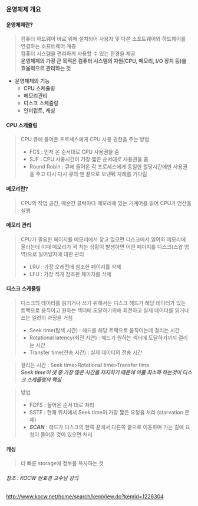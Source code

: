 ### 운영체제 개요

#### 운영체제란?
> 컴퓨터 하드웨어 바로 위에 설치되어 사용자 및 다른 소프트웨어와 하드웨어를 연결하는 소프트웨어 계층<br>
> 컴퓨터 시스템을 편리하게 사용할 수 있는 환경을 제공<br>
> __운영체제의 가장 큰 목적은 컴퓨터 시스템의 자원(CPU, 메모리, I/O 장치 등)을 효율적으로 관리하는 것__

* 운영체제의 기능
  - CPU 스케쥴링
  - 메모리관리
  - 디스크 스케쥴링
  - 인터럽트, 캐싱

#### CPU 스케쥴링
> CPU 큐에 들어온 프로세스에게 CPU 사용 권한을 주는 방법
> * FCS : 먼저 온 순서대로 CPU 사용권을 줌
> * SJF : CPU 사용시간이 가장 짧은 순서대로 사용권을 줌
> * Round Robin : 큐에 들어온 각 프로세스에게 동일한 할당시간에만 사용권을 주고 다시 다시 큐의 맨 끝으로 보낸뒤 차례를 기다림

#### 메모리란?
 > CPU의 작업 공간, 매순간 클럭마다 메모리에 있는 기계어를 읽어 CPU가 연산을 실행

#### 메모리 관리
> CPU가 필요한 페이지를 메모리에서 찾고 없으면 디스크에서 읽어와 메모리에 올리는데 이때 메모리가 꽉 차는 상황이 발생하면 어떤 페이지를 디스크(스왑 영역)으로 밀어낼지에 대한 관리
> * LRU : 가장 오래전에 참조한 페이지를 삭제
> * LFU : 가장 적게 참조한 페이지를 삭제
 
#### 디스크 스케줄링
> 디스크의 데이터를 읽기거나 쓰기 위해서는 디스크 헤드가 해당 데이터가 있는 트랙으로 움직이고 원하는 섹터에 도달하기위해 회전하고 실제 데이터를 읽거나 쓰는 일련의 과정을 거침
> * Seek time(탐색 시간) : 헤드를 해당 트랙으로 움직이는데 걸리는 시간
> * Rotational latency(회전 지연) : 헤드가 원하는 섹터에 도달하기까지 걸리는 시간
> * Transfer time(전송 시간) : 실제 데이터의 전송 시간<br>


> 걸리는 시간 : Seek time>Rotational time>Transfer time<br>
> ***Seek time이 셋 중 가장 많은 시간을 차지하기 때문에 이를 최소화 하는것이 디스크 스케줄링의 핵심***<br>


> 방법
> * FCFS : 들어온 순서 대로 처리
> * SSTF : 현재 위치에서 Seek time이 가장 짧은 요청을 처리 (starvation 문제)
> * ***SCAN*** : 헤드가 디스크의 한쪽 끝에서 다른쪽 끝으로 이동하며 가는 길에 요청이 들어온 것이 있으면 처리


#### 캐싱
> 더 빠른 storage에 정보를 복사하는 것 


###### 참조 : KOCW 반효경 교수님 강의<br>
<a>http://www.kocw.net/home/search/kemView.do?kemId=1226304

